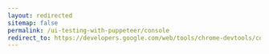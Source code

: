 ```yaml
---
layout: redirected
sitemap: false
permalink: /ui-testing-with-puppeteer/console
redirect_to: https://developers.google.com/web/tools/chrome-devtools/console/utilities
---
```


